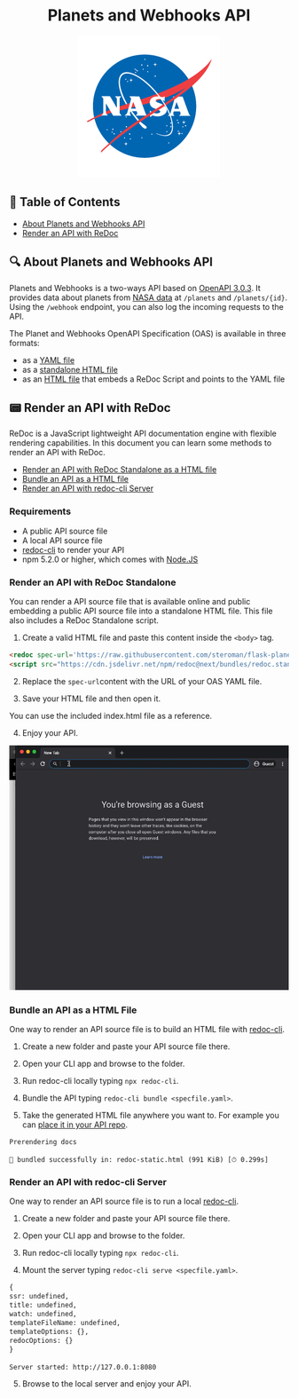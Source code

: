 <div align="center">

# Planets and Webhooks API
 ![NASA's logo](/docs/assets/nasa-logo.png)

</div>

## 📖 Table of Contents

- [About Planets and Webhooks API](#📄-about)
- [Render an API with ReDoc](#📟-render-an-api-with-redoc)

## 🔍 About Planets and Webhooks API

Planets and Webhooks is a two-ways API based on [OpenAPI 3.0.3](https://www.openapis.org/ "Link to the OpenAPI website"). It provides data about planets from [NASA data](https://solarsystem.nasa.gov/moons/in-depth/ "Link to NASA") at `/planets` and `/planets/{id}`. Using the `/webhook` endpoint, you can also log the incoming requests to the API.

The Planet and Webhooks OpenAPI Specification (OAS) is available in three formats:

 - as a [YAML file](openapi.yaml)
 - as a [standalone HTML file](standalone-oas.html)
 - as an [HTML file](index.html) that embeds a ReDoc Script and points to the YAML file

## 📟 Render an API with ReDoc

ReDoc is a JavaScript lightweight API documentation engine with flexible rendering capabilities. In this document you can learn some methods to render an API with ReDoc.

- [Render an API with ReDoc Standalone as a HTML file](#render-an-api-with-redoc-standalone)
- [Bundle an API as a HTML file](#bundle-an-api-as-a-html-file)
- [Render an API with redoc-cli Server](#render-an-api-with-redoc-cli-server)

### Requirements

- A public API source file
- A local API source file
- [redoc-cli](https://github.com/Redocly/redoc/tree/master/cli "Link to ReDoc CLI GitHub page") to render your API
- npm 5.2.0 or higher, which comes with [Node.JS](https://nodejs.org/es/ "Link to Node.JS's website")

### Render an API with ReDoc Standalone

You can render a API source file that is available online and public embedding a public API source file into a standalone HTML file. This file also includes a ReDoc Standalone script.

1. Create a valid HTML file and paste this content inside the `<body>` tag.

  ```html
  <redoc spec-url='https://raw.githubusercontent.com/steroman/flask-planets/main/openapi/openapi.yaml'></redoc>
  <script src="https://cdn.jsdelivr.net/npm/redoc@next/bundles/redoc.standalone.js"> </script>
  ```
2. Replace the `spec-url`content with the URL of your OAS YAML file.

3. Save your HTML file and then open it.  

  You can use the included index.html file as a reference.

4. Enjoy your API.  

  ![The OAS rendered with ReDoc](/docs/assets/redoc-oas.gif)

### Bundle an API as a HTML File

One way to render an API source file is to build an HTML file with [redoc-cli](https://github.com/Redocly/redoc/tree/master/cli "Link to ReDoc CLI GitHub page").

1. Create a new folder and paste your API source file there.

2. Open your CLI app and browse to the folder.

3. Run redoc-cli locally typing `npx redoc-cli`.

4. Bundle the API typing `redoc-cli bundle <specfile.yaml>`.

5. Take the generated HTML file anywhere you want to. For example you can [place it in your API repo](standalone-oas.html).

  ```cli
  Prerendering docs

  🎉 bundled successfully in: redoc-static.html (991 KiB) [⏱ 0.299s]
  ```

### Render an API with redoc-cli Server

One way to render an API source file is to run a local [redoc-cli](https://github.com/Redocly/redoc/tree/master/cli "Link to ReDoc CLI GitHub page").

1. Create a new folder and paste your API source file there.

2. Open your CLI app and browse to the folder.

3. Run redoc-cli locally typing `npx redoc-cli`.

4. Mount the server typing `redoc-cli serve <specfile.yaml>`.

  ```CLI
  {
  ssr: undefined,
  title: undefined,
  watch: undefined,
  templateFileName: undefined,
  templateOptions: {},
  redocOptions: {}
  }

  Server started: http://127.0.0.1:8080
  ```

5. Browse to the local server and enjoy your API.
